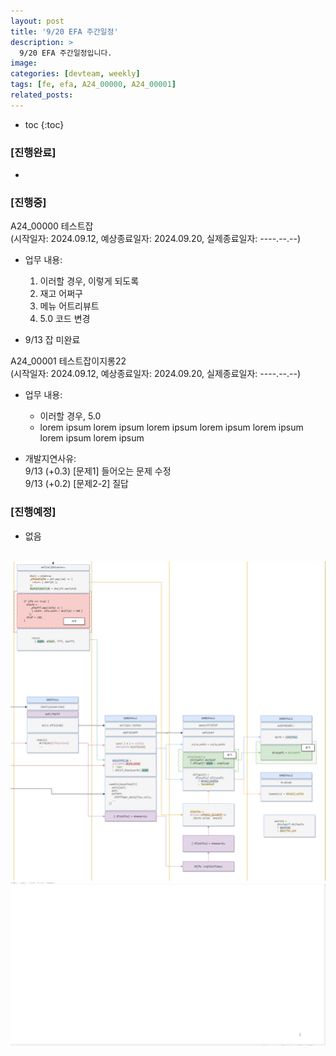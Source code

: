 ```yaml
---
layout: post
title: '9/20 EFA 주간일정'
description: >
  9/20 EFA 주간일정입니다.
image: 
categories: [devteam, weekly]
tags: [fe, efa, A24_00000, A24_00001]
related_posts:
---
```


* toc
{:toc}

### [진행완료]

-

### [진행중]

A24_00000 테스트잡 \
(시작일자: 2024.09.12, 예상종료일자: 2024.09.20, 실제종료일자: ----.--.--)

- 업무 내용:

  1. 이러할 경우, 이렇게 되도록
  2. 재고 어쩌구
  3. 메뉴 어트리뷰트
  4. 5.0 코드 변경

- 9/13 잡 미완료


A24_00001 테스트잡이지롱22 \
(시작일자: 2024.09.12, 예상종료일자: 2024.09.20, 실제종료일자: ----.--.--)

- 업무 내용:

  - 이러할 경우, 5.0
  - lorem ipsum lorem ipsum lorem ipsum lorem ipsum lorem ipsum lorem ipsum lorem ipsum 

- 개발지연사유:\
   9/13 (+0.3) [문제1] 들어오는 문제 수정 \
   9/13 (+0.2) [문제2-2] 질답

### [진행예정]

- 없음

\
![grid full_width 도식도](../../../assets/img/devteam/2024-09-20-weekly_grid_full_width_min.png)
![grid full_width 적용 결과](../../../assets/img/devteam/2024-09-20-weekly_grid_full_width_result.gif)
